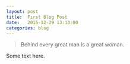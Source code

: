 ```yaml
---
layout:	post
title:	First Blog Post
date:	2015-12-29 13:13:00
categories: blog
---
```


> Behind every great man is a great woman.

Some text here.
